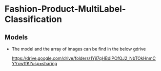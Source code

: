 # Fashion-Product-MultiLabel-Classification

## Models
- The model and the array of images can be find in the below gdrive

  https://drive.google.com/drive/folders/1Yjl7qHBdiPOfQJ2_NbTOkHnmCYYxw1fK?usp=sharing